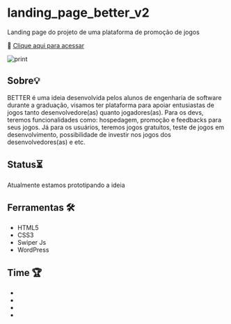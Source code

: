 # landing_page_better_v2
Landing page do projeto de uma plataforma de promoção de jogos

🔗 [Clique aqui para acessar](https://arthurmousinho.github.io/landing_page_better_v2)

![print](https://user-images.githubusercontent.com/102264203/193854353-a4cf2ac6-167b-49cc-b922-65c01a248dec.png)


## Sobre💡 
BETTER é uma ideia desenvolvida pelos alunos de engenharia de software durante a graduação, visamos ter plataforma para apoiar entusiastas de jogos tanto desenvolvedore(as) quanto jogadores(as). Para os devs, teremos funcionalidades como: hospedagem, promoção e feedbacks para seus jogos. Já para os usuários, teremos jogos gratuitos, teste de jogos em desenvolvimento, possibilidade de investir nos jogos dos desenvolvedores(as) e etc.

## Status⏳
Atualmente estamos prototipando a ideia

## Ferramentas 🛠️
- HTML5
- CSS3
- Swiper Js
- WordPress

## Time 🏆
-
-
-
-
